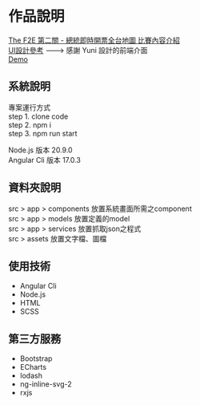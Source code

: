 # 作品說明

[The F2E 第二關 - 總統即時開票全台地圖 比賽內容介紹](https://chalk-freedom-ec6.notion.site/814fe6ddc85f47b2964aceec422ad4cb)  
[UI設計參考](https://www.figma.com/file/Caoi6yMxwbeKMneS5tsCt6/%E9%96%8B%E7%A5%A8%E5%9C%B0%E5%9C%96?type=design&node-id=66%3A3043&mode=design&t=5N4mw68gAfagODaM-1) ---> 感謝 Yuni 設計的前端介面     
[Demo](https://letitea.github.io/invoicing-system/)

## 系統說明

專案運行方式  
step 1. clone code  
step 2. npm i  
step 3. npm run start  

Node.js 版本 20.9.0  
Angular Cli 版本 17.0.3

## 資料夾說明
src > app > components 放置系統畫面所需之component  
src > app > models 放置定義的model  
src > app > services 放置抓取json之程式  
src > assets 放置文字檔、圖檔  

## 使用技術

* Angular Cli
* Node.js
* HTML
* SCSS

## 第三方服務

* Bootstrap
* ECharts
* lodash
* ng-inline-svg-2
* rxjs
